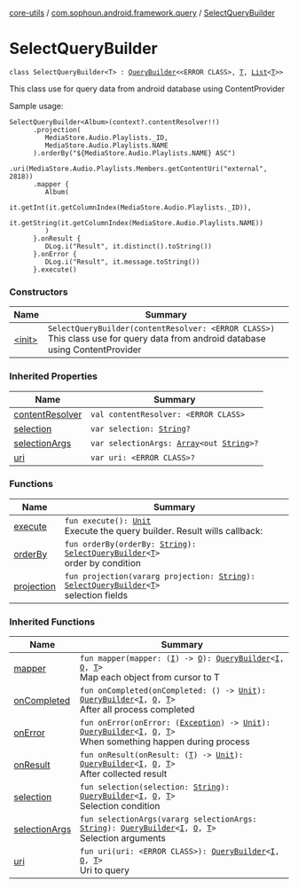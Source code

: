 [core-utils](../../index.md) / [com.sophoun.android.framework.query](../index.md) / [SelectQueryBuilder](./index.md)

# SelectQueryBuilder

`class SelectQueryBuilder<T> : `[`QueryBuilder`](../-query-builder/index.md)`<<ERROR CLASS>, `[`T`](index.md#T)`, `[`List`](https://kotlinlang.org/api/latest/jvm/stdlib/kotlin.collections/-list/index.html)`<`[`T`](index.md#T)`>>`

This class use for query data from android database
using ContentProvider

Sample usage:

```
SelectQueryBuilder<Album>(context?.contentResolver!!)
      .projection(
         MediaStore.Audio.Playlists._ID,
         MediaStore.Audio.Playlists.NAME
      ).orderBy("${MediaStore.Audio.Playlists.NAME} ASC")
      .uri(MediaStore.Audio.Playlists.Members.getContentUri("external", 2818))
      .mapper {
         Album(
             it.getInt(it.getColumnIndex(MediaStore.Audio.Playlists._ID)),
             it.getString(it.getColumnIndex(MediaStore.Audio.Playlists.NAME))
         )
      }.onResult {
         DLog.i("Result", it.distinct().toString())
      }.onError {
         DLog.i("Result", it.message.toString())
      }.execute()
```

### Constructors

| Name | Summary |
|---|---|
| [&lt;init&gt;](-init-.md) | `SelectQueryBuilder(contentResolver: <ERROR CLASS>)`<br>This class use for query data from android database using ContentProvider |

### Inherited Properties

| Name | Summary |
|---|---|
| [contentResolver](../-query-builder/content-resolver.md) | `val contentResolver: <ERROR CLASS>` |
| [selection](../-query-builder/selection.md) | `var selection: `[`String`](https://kotlinlang.org/api/latest/jvm/stdlib/kotlin/-string/index.html)`?` |
| [selectionArgs](../-query-builder/selection-args.md) | `var selectionArgs: `[`Array`](https://kotlinlang.org/api/latest/jvm/stdlib/kotlin/-array/index.html)`<out `[`String`](https://kotlinlang.org/api/latest/jvm/stdlib/kotlin/-string/index.html)`>?` |
| [uri](../-query-builder/uri.md) | `var uri: <ERROR CLASS>?` |

### Functions

| Name | Summary |
|---|---|
| [execute](execute.md) | `fun execute(): `[`Unit`](https://kotlinlang.org/api/latest/jvm/stdlib/kotlin/-unit/index.html)<br>Execute the query builder. Result wills callback: |
| [orderBy](order-by.md) | `fun orderBy(orderBy: `[`String`](https://kotlinlang.org/api/latest/jvm/stdlib/kotlin/-string/index.html)`): `[`SelectQueryBuilder`](./index.md)`<`[`T`](index.md#T)`>`<br>order by condition |
| [projection](projection.md) | `fun projection(vararg projection: `[`String`](https://kotlinlang.org/api/latest/jvm/stdlib/kotlin/-string/index.html)`): `[`SelectQueryBuilder`](./index.md)`<`[`T`](index.md#T)`>`<br>selection fields |

### Inherited Functions

| Name | Summary |
|---|---|
| [mapper](../-query-builder/mapper.md) | `fun mapper(mapper: (`[`I`](../-query-builder/index.md#I)`) -> `[`O`](../-query-builder/index.md#O)`): `[`QueryBuilder`](../-query-builder/index.md)`<`[`I`](../-query-builder/index.md#I)`, `[`O`](../-query-builder/index.md#O)`, `[`T`](../-query-builder/index.md#T)`>`<br>Map each object from cursor to T |
| [onCompleted](../-query-builder/on-completed.md) | `fun onCompleted(onCompleted: () -> `[`Unit`](https://kotlinlang.org/api/latest/jvm/stdlib/kotlin/-unit/index.html)`): `[`QueryBuilder`](../-query-builder/index.md)`<`[`I`](../-query-builder/index.md#I)`, `[`O`](../-query-builder/index.md#O)`, `[`T`](../-query-builder/index.md#T)`>`<br>After all process completed |
| [onError](../-query-builder/on-error.md) | `fun onError(onError: (`[`Exception`](https://docs.oracle.com/javase/6/docs/api/java/lang/Exception.html)`) -> `[`Unit`](https://kotlinlang.org/api/latest/jvm/stdlib/kotlin/-unit/index.html)`): `[`QueryBuilder`](../-query-builder/index.md)`<`[`I`](../-query-builder/index.md#I)`, `[`O`](../-query-builder/index.md#O)`, `[`T`](../-query-builder/index.md#T)`>`<br>When something happen during process |
| [onResult](../-query-builder/on-result.md) | `fun onResult(onResult: (`[`T`](../-query-builder/index.md#T)`) -> `[`Unit`](https://kotlinlang.org/api/latest/jvm/stdlib/kotlin/-unit/index.html)`): `[`QueryBuilder`](../-query-builder/index.md)`<`[`I`](../-query-builder/index.md#I)`, `[`O`](../-query-builder/index.md#O)`, `[`T`](../-query-builder/index.md#T)`>`<br>After collected result |
| [selection](../-query-builder/selection.md) | `fun selection(selection: `[`String`](https://kotlinlang.org/api/latest/jvm/stdlib/kotlin/-string/index.html)`): `[`QueryBuilder`](../-query-builder/index.md)`<`[`I`](../-query-builder/index.md#I)`, `[`O`](../-query-builder/index.md#O)`, `[`T`](../-query-builder/index.md#T)`>`<br>Selection condition |
| [selectionArgs](../-query-builder/selection-args.md) | `fun selectionArgs(vararg selectionArgs: `[`String`](https://kotlinlang.org/api/latest/jvm/stdlib/kotlin/-string/index.html)`): `[`QueryBuilder`](../-query-builder/index.md)`<`[`I`](../-query-builder/index.md#I)`, `[`O`](../-query-builder/index.md#O)`, `[`T`](../-query-builder/index.md#T)`>`<br>Selection arguments |
| [uri](../-query-builder/uri.md) | `fun uri(uri: <ERROR CLASS>): `[`QueryBuilder`](../-query-builder/index.md)`<`[`I`](../-query-builder/index.md#I)`, `[`O`](../-query-builder/index.md#O)`, `[`T`](../-query-builder/index.md#T)`>`<br>Uri to query |
